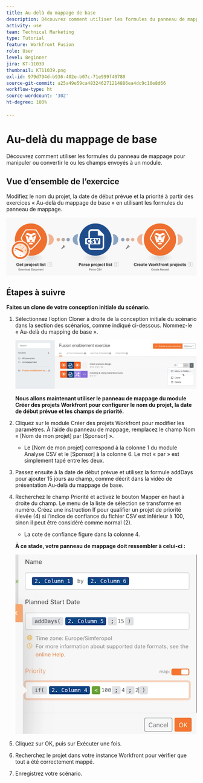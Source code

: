 ```yaml
---
title: Au-delà du mappage de base
description: Découvrez comment utiliser les formules du panneau de mappage pour manipuler ou convertir le ou les champs envoyés à un module.
activity: use
team: Technical Marketing
type: Tutorial
feature: Workfront Fusion
role: User
level: Beginner
jira: KT-11039
thumbnail: KT11039.png
exl-id: 979d794d-b936-402e-b07c-71e999f40780
source-git-commit: a25a49e59ca483246271214886ea4dc9c10e8d66
workflow-type: ht
source-wordcount: '302'
ht-degree: 100%

---
```


# Au-delà du mappage de base

Découvrez comment utiliser les formules du panneau de mappage pour manipuler ou convertir le ou les champs envoyés à un module.

## Vue d’ensemble de l’exercice

Modifiez le nom du projet, la date de début prévue et la priorité à partir des exercices « Au-delà du mappage de base » en utilisant les formules du panneau de mappage.

![Image 1 - Au-delà du mappage de base.](../12-exercises/assets/beyond-basic-mapping-walkthrough-1.png)

## Étapes à suivre

**Faites un clone de votre conception initiale du scénario.**

1. Sélectionnez l’option Cloner à droite de la conception initiale du scénario dans la section des scénarios, comme indiqué ci-dessous. Nommez-le « Au-delà du mapping de base ».

   ![Image 2 - Au-delà du mappage de base](../12-exercises/assets/beyond-basic-mapping-walkthrough-2.png)

   **Nous allons maintenant utiliser le panneau de mappage du module Créer des projets Workfront pour configurer le nom du projet, la date de début prévue et les champs de priorité.**

1. Cliquez sur le module Créer des projets Workfront pour modifier les paramètres. À l’aide du panneau de mappage, remplacez le champ Nom « [Nom de mon projet] par [Sponsor] ».

   + Le [Nom de mon projet] correspond à la colonne 1 du module Analyse CSV et le [Sponsor] à la colonne 6. Le mot « par » est simplement tapé entre les deux.

1. Passez ensuite à la date de début prévue et utilisez la formule addDays pour ajouter 15 jours au champ, comme décrit dans la vidéo de présentation Au-delà du mappage de base.
1. Recherchez le champ Priorité et activez le bouton Mapper en haut à droite du champ. Le menu de la liste de sélection se transforme en numéro. Créez une instruction If pour qualifier un projet de priorité élevée (4) si l’indice de confiance du fichier CSV est inférieur à 100, sinon il peut être considéré comme normal (2).

   + La cote de confiance figure dans la colonne 4.

   **À ce stade, votre panneau de mappage doit ressembler à celui-ci :**

   ![Image 3 - Au-delà du mappage de base](../12-exercises/assets/beyond-basic-mapping-walkthrough-3.png)

1. Cliquez sur OK, puis sur Exécuter une fois.
1. Recherchez le projet dans votre instance Workfront pour vérifier que tout a été correctement mappé.
1. Enregistrez votre scénario.
